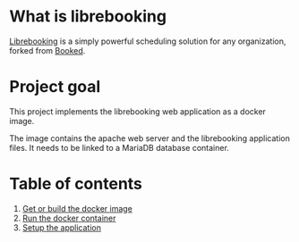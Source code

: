 # What is librebooking
[Librebooking](https://github.com/effgarces/BookedScheduler) is a simply powerful scheduling solution for any organization, forked from [Booked](https://www.bookedscheduler.com/).

# Project goal
This project implements the librebooking web application as a docker image.

The image contains the apache web server and the librebooking application files. It needs to be linked to a MariaDB database container.

# Table of contents
1. [Get or build the docker image](BUILD.md)
1. [Run the docker container](RUN.md)
1. [Setup the application](SETUP.md)
